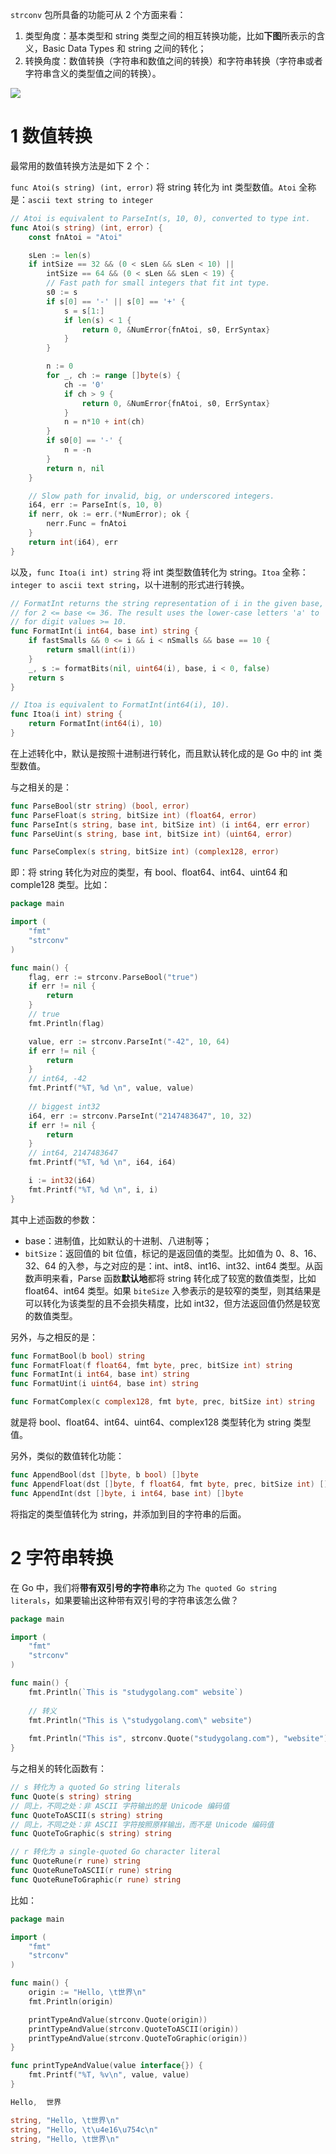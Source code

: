 `strconv` 包所具备的功能可从 2 个方面来看：

1. 类型角度：基本类型和 string 类型之间的相互转换功能，比如**下图**所表示的含义，Basic Data Types 和 string 之间的转化；
2. 转换角度：数值转换（字符串和数值之间的转换）和字符串转换（字符串或者字符串含义的类型值之间的转换）。

![](./img/Snipaste_2021-06-24_14-02-06.png)

# 1 数值转换

最常用的数值转换方法是如下 2 个：

`func Atoi(s string) (int, error)` 将 string 转化为 int 类型数值。`Atoi` 全称是：`ascii text string to integer`

~~~go
// Atoi is equivalent to ParseInt(s, 10, 0), converted to type int.
func Atoi(s string) (int, error) {
	const fnAtoi = "Atoi"

	sLen := len(s)
	if intSize == 32 && (0 < sLen && sLen < 10) ||
		intSize == 64 && (0 < sLen && sLen < 19) {
		// Fast path for small integers that fit int type.
		s0 := s
		if s[0] == '-' || s[0] == '+' {
			s = s[1:]
			if len(s) < 1 {
				return 0, &NumError{fnAtoi, s0, ErrSyntax}
			}
		}

		n := 0
		for _, ch := range []byte(s) {
			ch -= '0'
			if ch > 9 {
				return 0, &NumError{fnAtoi, s0, ErrSyntax}
			}
			n = n*10 + int(ch)
		}
		if s0[0] == '-' {
			n = -n
		}
		return n, nil
	}

	// Slow path for invalid, big, or underscored integers.
	i64, err := ParseInt(s, 10, 0)
	if nerr, ok := err.(*NumError); ok {
		nerr.Func = fnAtoi
	}
	return int(i64), err
}
~~~

以及，`func Itoa(i int) string` 将 int 类型数值转化为 string。`Itoa` 全称：`integer to ascii text string`，以十进制的形式进行转换。

~~~go
// FormatInt returns the string representation of i in the given base,
// for 2 <= base <= 36. The result uses the lower-case letters 'a' to 'z'
// for digit values >= 10.
func FormatInt(i int64, base int) string {
	if fastSmalls && 0 <= i && i < nSmalls && base == 10 {
		return small(int(i))
	}
	_, s := formatBits(nil, uint64(i), base, i < 0, false)
	return s
}

// Itoa is equivalent to FormatInt(int64(i), 10).
func Itoa(i int) string {
	return FormatInt(int64(i), 10)
}
~~~

在上述转化中，默认是按照十进制进行转化，而且默认转化成的是 Go 中的 int 类型数值。

与之相关的是：

~~~go
func ParseBool(str string) (bool, error)
func ParseFloat(s string, bitSize int) (float64, error)
func ParseInt(s string, base int, bitSize int) (i int64, err error)
func ParseUint(s string, base int, bitSize int) (uint64, error)

func ParseComplex(s string, bitSize int) (complex128, error)
~~~

即：将 string 转化为对应的类型，有 bool、float64、int64、uint64 和 comple128 类型。比如：

~~~go
package main

import (
	"fmt"
	"strconv"
)

func main() {
	flag, err := strconv.ParseBool("true")
	if err != nil {
		return
	}
	// true
	fmt.Println(flag)

	value, err := strconv.ParseInt("-42", 10, 64)
	if err != nil {
		return
	}
	// int64, -42
	fmt.Printf("%T, %d \n", value, value)
    
    // biggest int32
	i64, err := strconv.ParseInt("2147483647", 10, 32)
	if err != nil {
		return
	}
	// int64, 2147483647
	fmt.Printf("%T, %d \n", i64, i64)

	i := int32(i64)
	fmt.Printf("%T, %d \n", i, i)
}
~~~

其中上述函数的参数：

* base：进制值，比如默认的十进制、八进制等；
* `bitSize`：返回值的 bit 位值，标记的是返回值的类型。比如值为 0、8、16、32、64 的入参，与之对应的是：int、int8、int16、int32、int64 类型。从函数声明来看，Parse 函数**默认地**都将 string 转化成了较宽的数值类型，比如 float64、int64 类型。如果 `biteSize` 入参表示的是较窄的类型，则其结果是可以转化为该类型的且不会损失精度，比如 int32，但方法返回值仍然是较宽的数值类型。

另外，与之相反的是：

~~~go
func FormatBool(b bool) string
func FormatFloat(f float64, fmt byte, prec, bitSize int) string
func FormatInt(i int64, base int) string
func FormatUint(i uint64, base int) string

func FormatComplex(c complex128, fmt byte, prec, bitSize int) string
~~~

就是将 bool、float64、int64、uint64、complex128 类型转化为 string 类型值。

另外，类似的数值转化功能：

~~~go
func AppendBool(dst []byte, b bool) []byte
func AppendFloat(dst []byte, f float64, fmt byte, prec, bitSize int) []byte
func AppendInt(dst []byte, i int64, base int) []byte
~~~

将指定的类型值转化为 string，并添加到目的字符串的后面。

# 2 字符串转换

在 Go 中，我们将**带有双引号的字符串**称之为 `The quoted Go string literals`，如果要输出这种带有双引号的字符串该怎么做？

~~~go
package main

import (
	"fmt"
	"strconv"
)

func main() {
	fmt.Println(`This is "studygolang.com" website`)
    
    // 转义
    fmt.Println("This is \"studygolang.com\" website")
    
    fmt.Println("This is", strconv.Quote("studygolang.com"), "website")
}
~~~

与之相关的转化函数有：

~~~go
// s 转化为 a quoted Go string literals
func Quote(s string) string
// 同上，不同之处：非 ASCII 字符输出的是 Unicode 编码值
func QuoteToASCII(s string) string
// 同上，不同之处：非 ASCII 字符按照原样输出，而不是 Unicode 编码值
func QuoteToGraphic(s string) string

// r 转化为 a single-quoted Go character literal
func QuoteRune(r rune) string
func QuoteRuneToASCII(r rune) string
func QuoteRuneToGraphic(r rune) string
~~~

比如：

~~~go
package main

import (
	"fmt"
	"strconv"
)

func main() {
	origin := "Hello, \t世界\n"
	fmt.Println(origin)

	printTypeAndValue(strconv.Quote(origin))
	printTypeAndValue(strconv.QuoteToASCII(origin))
	printTypeAndValue(strconv.QuoteToGraphic(origin))
}

func printTypeAndValue(value interface{}) {
	fmt.Printf("%T, %v\n", value, value)
}

Hello,  世界

string, "Hello, \t世界\n"
string, "Hello, \t\u4e16\u754c\n"
string, "Hello, \t世界\n"
~~~

